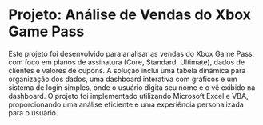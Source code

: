 # Projeto: Análise de Vendas do Xbox Game Pass

Este projeto foi desenvolvido para analisar as vendas do Xbox Game Pass, com foco em planos de assinatura (Core, Standard, Ultimate), dados de clientes e valores de cupons. A solução inclui uma tabela dinâmica para organização dos dados, uma dashboard interativa com gráficos e um sistema de login simples, onde o usuário digita seu nome e o vê exibido na dashboard. O projeto foi implementado utilizando Microsoft Excel e VBA, proporcionando uma análise eficiente e uma experiência personalizada para o usuário.
